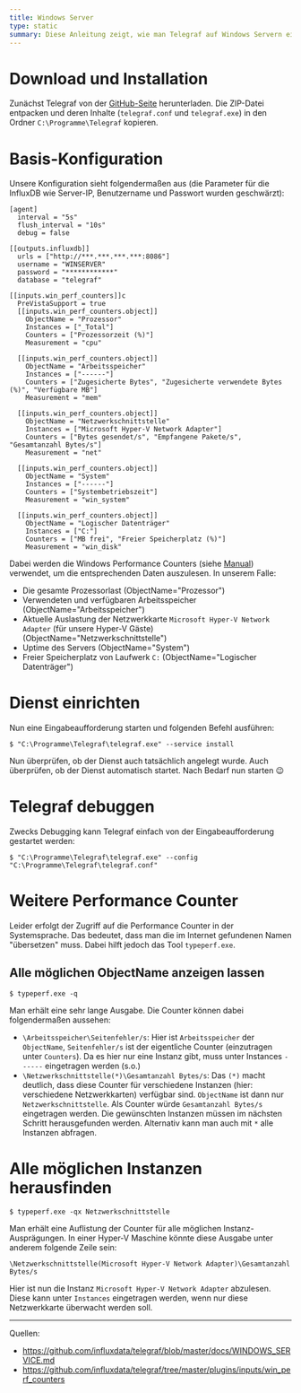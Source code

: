 ```yaml
---
title: Windows Server
type: static
summary: Diese Anleitung zeigt, wie man Telegraf auf Windows Servern einrichtet.
---
```


# Download und Installation

Zunächst Telegraf von der [GitHub-Seite](https://github.com/influxdata/telegraf/releases) herunterladen. Die ZIP-Datei entpacken und deren Inhalte (`telegraf.conf` und `telegraf.exe`) in den Ordner `C:\Programme\Telegraf` kopieren.

# Basis-Konfiguration

Unsere Konfiguration sieht folgendermaßen aus (die Parameter für die InfluxDB wie Server-IP, Benutzername und Passwort wurden geschwärzt):

```
[agent]
  interval = "5s"
  flush_interval = "10s"
  debug = false

[[outputs.influxdb]]
  urls = ["http://***.***.***.***:8086"]
  username = "WINSERVER"
  password = "************"
  database = "telegraf"

[[inputs.win_perf_counters]]c
  PreVistaSupport = true
  [[inputs.win_perf_counters.object]]
    ObjectName = "Prozessor"
    Instances = ["_Total"]
    Counters = ["Prozessorzeit (%)"]
    Measurement = "cpu"

  [[inputs.win_perf_counters.object]]
    ObjectName = "Arbeitsspeicher"
    Instances = ["------"]
    Counters = ["Zugesicherte Bytes", "Zugesicherte verwendete Bytes (%)", "Verfügbare MB"]
    Measurement = "mem"
	
  [[inputs.win_perf_counters.object]]
    ObjectName = "Netzwerkschnittstelle"
	Instances = ["Microsoft Hyper-V Network Adapter"]
	Counters = ["Bytes gesendet/s", "Empfangene Pakete/s", "Gesamtanzahl Bytes/s"]
	Measurement = "net"
	
  [[inputs.win_perf_counters.object]]
    ObjectName = "System"
	Instances = ["------"]
	Counters = ["Systembetriebszeit"]
	Measurement = "win_system"

  [[inputs.win_perf_counters.object]]
    ObjectName = "Logischer Datenträger"
	Instances = ["C:"]
	Counters = ["MB frei", "Freier Speicherplatz (%)"]
	Measurement = "win_disk"
```

Dabei werden die Windows Performance Counters (siehe [Manual](https://github.com/influxdata/telegraf/tree/master/plugins/inputs/win_perf_counters)) verwendet, um die entsprechenden Daten auszulesen. In unserem Falle:

* Die gesamte Prozessorlast (ObjectName="Prozessor")
* Verwendeten und verfügbaren Arbeitsspeicher (ObjectName="Arbeitsspeicher")
* Aktuelle Auslastung der Netzwerkkarte `Microsoft Hyper-V Network Adapter` (für unsere Hyper-V Gäste) (ObjectName="Netzwerkschnittstelle")
* Uptime des Servers (ObjectName="System")
* Freier Speicherplatz von Laufwerk `C:` (ObjectName="Logischer Datenträger")

# Dienst einrichten

Nun eine Eingabeaufforderung starten und folgenden Befehl ausführen:

    $ "C:\Programme\Telegraf\telegraf.exe" --service install

Nun überprüfen, ob der Dienst auch tatsächlich angelegt wurde. Auch überprüfen, ob der Dienst automatisch startet. Nach Bedarf nun starten :wink:

# Telegraf debuggen

Zwecks Debugging kann Telegraf einfach von der Eingabeaufforderung gestartet werden:

    $ "C:\Programme\Telegraf\telegraf.exe" --config "C:\Programme\Telegraf\telegraf.conf"

# Weitere Performance Counter

Leider erfolgt der Zugriff auf die Performance Counter in der Systemsprache. Das bedeutet, dass man die im Internet gefundenen Namen "übersetzen" muss. Dabei hilft jedoch das Tool `typeperf.exe`.

## Alle möglichen ObjectName anzeigen lassen

    $ typeperf.exe -q

Man erhält eine sehr lange Ausgabe. Die Counter können dabei folgendermaßen aussehen:

* `\Arbeitsspeicher\Seitenfehler/s`: Hier ist `Arbeitsspeicher` der `ObjectName`, `Seitenfehler/s` ist der eigentliche Counter (einzutragen unter `Counters`). Da es hier nur eine Instanz gibt, muss unter Instances `------` eingetragen werden (s.o.)
* `\Netzwerkschnittstelle(*)\Gesamtanzahl Bytes/s`: Das `(*)` macht deutlich, dass diese Counter für verschiedene Instanzen (hier: verschiedene Netzwerkkarten) verfügbar sind. `ObjectName` ist dann nur `Netzwerkschnittstelle`. Als Counter würde `Gesamtanzahl Bytes/s` eingetragen werden. Die gewünschten Instanzen müssen im nächsten Schritt herausgefunden werden. Alternativ kann man auch mit `*` alle Instanzen abfragen.

# Alle möglichen Instanzen herausfinden

    $ typeperf.exe -qx Netzwerkschnittstelle

Man erhält eine Auflistung der Counter für alle möglichen Instanz-Ausprägungen. In einer Hyper-V Maschine könnte diese Ausgabe unter anderem folgende Zeile sein:

    \Netzwerkschnittstelle(Microsoft Hyper-V Network Adapter)\Gesamtanzahl Bytes/s

Hier ist nun die Instanz `Microsoft Hyper-V Network Adapter` abzulesen. Diese kann unter `Instances` eingetragen werden, wenn nur diese Netzwerkkarte überwacht werden soll.

---
Quellen:

* https://github.com/influxdata/telegraf/blob/master/docs/WINDOWS_SERVICE.md
* https://github.com/influxdata/telegraf/tree/master/plugins/inputs/win_perf_counters
